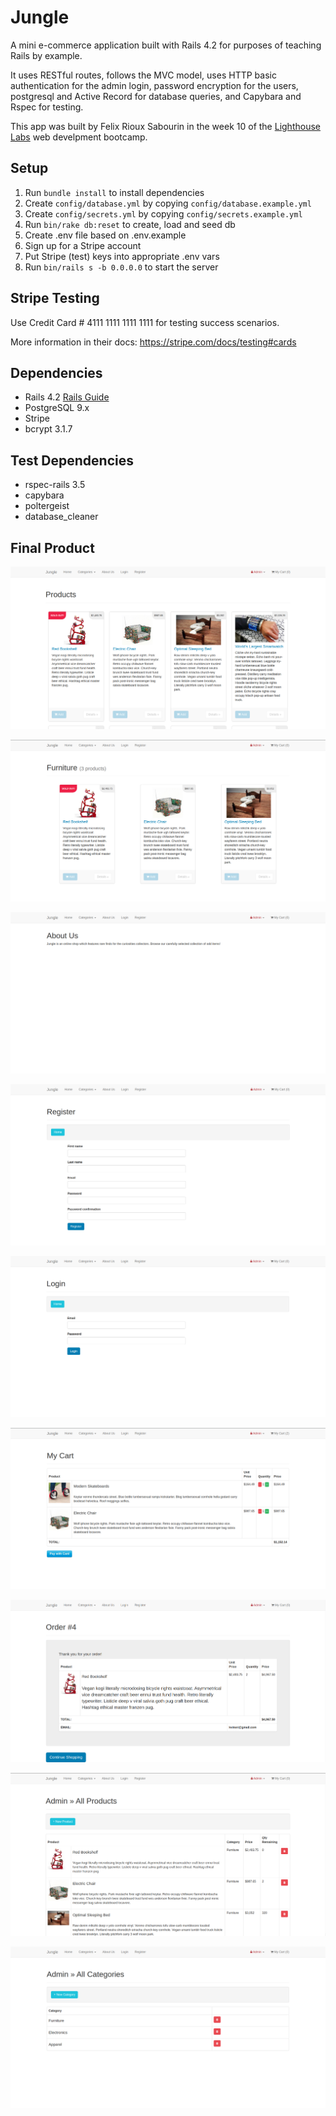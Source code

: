 # Jungle

A mini e-commerce application built with Rails 4.2 for purposes of teaching Rails by example. 

It uses RESTful routes, follows the MVC model, uses HTTP basic authentication for the admin login, password encryption for the users, postgresql and Active Record for database queries, and Capybara and Rspec for testing.

This app was built by Felix Rioux Sabourin in the week 10 of the [Lighthouse Labs](https://www.lighthouselabs.ca/web-bootcamp) web develpment bootcamp.


## Setup

1. Run `bundle install` to install dependencies
2. Create `config/database.yml` by copying `config/database.example.yml`
3. Create `config/secrets.yml` by copying `config/secrets.example.yml`
4. Run `bin/rake db:reset` to create, load and seed db
5. Create .env file based on .env.example
6. Sign up for a Stripe account
7. Put Stripe (test) keys into appropriate .env vars
8. Run `bin/rails s -b 0.0.0.0` to start the server

## Stripe Testing

Use Credit Card # 4111 1111 1111 1111 for testing success scenarios.

More information in their docs: <https://stripe.com/docs/testing#cards>

## Dependencies

* Rails 4.2 [Rails Guide](http://guides.rubyonrails.org/v4.2/)
* PostgreSQL 9.x
* Stripe
* bcrypt 3.1.7

## Test Dependencies

* rspec-rails 3.5
* capybara
* poltergeist
* database_cleaner

## Final Product

![Home page](./docs/products.png)

![Category](./docs/category.png)

![About](./docs/about.png)

![Register](./docs/register.png)

![Login](./docs/login.png)

![Cart](./docs/cart.png)

![Order](./docs/orders.png)

![Admin Products](./docs/admin_products.png)

![Admin Categories](./docs/admin_categories.png)